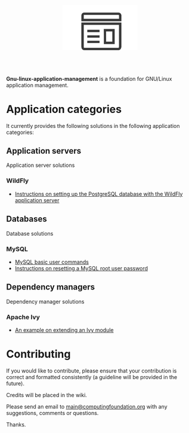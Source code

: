 
<div align='center'>
	<img src='https://raw.githubusercontent.com/computefoundation/gnu-linux-application-management/images/logo.png' width='40%' alt='logo.png'>
</div>
<br><br><br>

**Gnu-linux-application-management** is a foundation for GNU/Linux application management.

# Application categories

It currently provides the following solutions in the following application categories:

## Application servers

Application server solutions

### WildFly

* [Instructions on setting up the PostgreSQL database with the WildFly application server](application_servers/wildfly/set-up-postgresql-with-wildfly-instructions.txt)

## Databases

Database solutions

### MySQL

* [MySQL basic user commands](databases/mysql/mysql-basic-user-commands.txt)
* [Instructions on resetting a MySQL root user password](databases/mysql/reset-mysql-root-user-password-instructions.txt)

## Dependency managers

Dependency manager solutions

### Apache Ivy

* [An example on extending an Ivy module](dependency_managers/apache_ivy/extend-ivy-module-example.txt)

# Contributing

If you would like to contribute, please ensure that your contribution is correct and formatted consistently (a guideline will be provided in the future).

Credits will be placed in the wiki.

Please send an email to main@computingfoundation.org with any suggestions, comments or questions.

Thanks.
